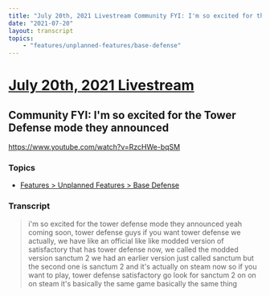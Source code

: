 ```yaml
---
title: "July 20th, 2021 Livestream Community FYI: I'm so excited for the Tower Defense mode they announced"
date: "2021-07-20"
layout: transcript
topics:
    - "features/unplanned-features/base-defense"
---
```

# [July 20th, 2021 Livestream](../2021-07-20.md)
## Community FYI: I'm so excited for the Tower Defense mode they announced
https://www.youtube.com/watch?v=RzcHWe-bqSM

### Topics
* [Features > Unplanned Features > Base Defense](../topics/features/unplanned-features/base-defense.md)

### Transcript

> i'm so excited for the tower defense mode they announced yeah coming soon, tower defense guys if you want tower defense we actually, we have like an official like like modded version of satisfactory that has tower defense now, we called the modded version sanctum 2 we had an earlier version just called sanctum but the second one is sanctum 2 and it's actually on steam now so if you want to play, tower defense satisfactory go look for sanctum 2 on on on steam it's basically the same game basically the same thing
